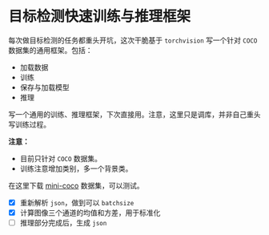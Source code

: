 # 目标检测快速训练与推理框架

每次做目标检测的任务都重头开坑，这次干脆基于 `torchvision` 写一个针对 `COCO` 数据集的通用框架。包括：

- 加载数据
- 训练
- 保存与加载模型
- 推理

写一个通用的训练、推理框架，下次直接用。注意，这里只是调库，并非自己重头写训练过程。

**注意：**

- 目前只针对 `COCO` 数据集。
- 训练注意增加类别，多一个背景类。

在这里下载 [mini-coco](https://github.com/chongruo/tiny-coco) 数据集，可以测试。

- [x] 重新解析 `json`，做到可以 `batchsize`
- [x] 计算图像三个通道的均值和方差，用于标准化
- [ ] 推理部分完成后，生成 `json`